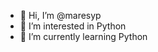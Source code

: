 - 👋 Hi, I’m @maresyp
- 👀 I’m interested in Python
- 🌱 I’m currently learning Python

<!---
maresyp/maresyp is a ✨ special ✨ repository because its `README.md` (this file) appears on your GitHub profile.
You can click the Preview link to take a look at your changes.
--->
